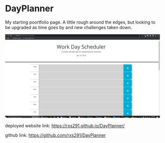 # DayPlanner 

My starting poortfolio page. A little rough around the edges, but looking to be upgraded as time goes by and new challenges taken down.

![FinalProduct](./assets/Capture.JPG)

deployed website link: 
https://rxs291.github.io/DayPlanner/

github link:
https://github.com/rxs291/DayPlanner